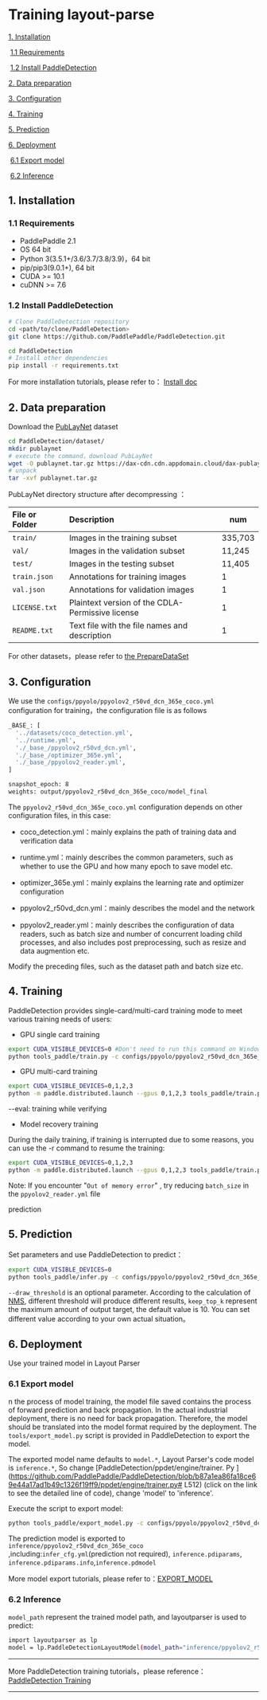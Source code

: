 # Training layout-parse

[1. Installation](#Installation)

​  [1.1 Requirements](#Requirements)

​  [1.2 Install PaddleDetection](#Install_PaddleDetection)

[2.  Data preparation](#Data_reparation)

[3. Configuration](#Configuration)

[4. Training](#Training)

[5. Prediction](#Prediction)

[6. Deployment](#Deployment)

​  [6.1 Export model](#Export_model)

​  [6.2 Inference](#Inference)  

<a name="Installation"></a>

## 1.  Installation

<a name="Requirements"></a>

### 1.1 Requirements

- PaddlePaddle 2.1
- OS 64 bit
- Python 3(3.5.1+/3.6/3.7/3.8/3.9)，64 bit
- pip/pip3(9.0.1+), 64 bit
- CUDA >= 10.1
- cuDNN >= 7.6

<a name="Install_PaddleDetection"></a>

### 1.2 Install PaddleDetection

```bash
# Clone PaddleDetection repository
cd <path/to/clone/PaddleDetection>
git clone https://github.com/PaddlePaddle/PaddleDetection.git

cd PaddleDetection
# Install other dependencies
pip install -r requirements.txt
```

For more installation tutorials, please refer to： [Install doc](https://github.com/PaddlePaddle/PaddleDetection/blob/release/2.1/docs/tutorials/INSTALL_cn.md)

<a name="Data_preparation"></a>

## 2. Data preparation

Download the [PubLayNet](https://github.com/ibm-aur-nlp/PubLayNet) dataset

```bash
cd PaddleDetection/dataset/
mkdir publaynet
# execute the command，download PubLayNet
wget -O publaynet.tar.gz https://dax-cdn.cdn.appdomain.cloud/dax-publaynet/1.0.0/publaynet.tar.gz?_ga=2.104193024.1076900768.1622560733-649911202.1622560733
# unpack
tar -xvf publaynet.tar.gz
```

PubLayNet directory structure after decompressing ：

| File or Folder | Description                                      | num     |
| :------------- | :----------------------------------------------- | ------- |
| `train/`       | Images in the training subset                    | 335,703 |
| `val/`         | Images in the validation subset                  | 11,245  |
| `test/`        | Images in the testing subset                     | 11,405  |
| `train.json`   | Annotations for training images                  |  1       |
| `val.json`     | Annotations for validation images                |  1       |
| `LICENSE.txt`  | Plaintext version of the CDLA-Permissive license |   1      |
| `README.txt`   | Text file with the file names and description    |   1      |

For other datasets，please refer to [the PrepareDataSet]((https://github.com/PaddlePaddle/PaddleDetection/blob/release/2.1/docs/tutorials/PrepareDataSet.md) )

<a name="Configuration"></a>

## 3. Configuration

We use the  `configs/ppyolo/ppyolov2_r50vd_dcn_365e_coco.yml` configuration for training，the configuration file is as follows

```bash
_BASE_: [
  '../datasets/coco_detection.yml',
  '../runtime.yml',
  './_base_/ppyolov2_r50vd_dcn.yml',
  './_base_/optimizer_365e.yml',
  './_base_/ppyolov2_reader.yml',
]

snapshot_epoch: 8
weights: output/ppyolov2_r50vd_dcn_365e_coco/model_final
```
The `ppyolov2_r50vd_dcn_365e_coco.yml` configuration depends on other configuration files, in this case:

- coco_detection.yml：mainly explains the path of training data and verification data

- runtime.yml：mainly describes the common parameters, such as whether to use the GPU and how many epoch to save model etc.

- optimizer_365e.yml：mainly explains the learning rate and optimizer configuration

- ppyolov2_r50vd_dcn.yml：mainly describes the model and the  network

- ppyolov2_reader.yml：mainly describes the configuration of data readers, such as batch size and number of concurrent loading child processes, and also includes post preprocessing, such as resize and data augmention etc.


Modify the preceding files, such as the dataset path and batch size etc.

<a name="Training"></a>

## 4. Training

PaddleDetection provides single-card/multi-card training mode to meet various training needs of users:

* GPU single card training

```bash
export CUDA_VISIBLE_DEVICES=0 #Don't need to run this command on Windows and Mac
python tools_paddle/train.py -c configs/ppyolo/ppyolov2_r50vd_dcn_365e_coco.yml
```

* GPU multi-card training

```bash
export CUDA_VISIBLE_DEVICES=0,1,2,3
python -m paddle.distributed.launch --gpus 0,1,2,3 tools_paddle/train.py -c configs/ppyolo/ppyolov2_r50vd_dcn_365e_coco.yml --eval
```

--eval: training while verifying

* Model recovery training

During the daily training, if training is interrupted due to some reasons, you can use the -r command to resume the training:

```bash
export CUDA_VISIBLE_DEVICES=0,1,2,3
python -m paddle.distributed.launch --gpus 0,1,2,3 tools_paddle/train.py -c configs/ppyolo/ppyolov2_r50vd_dcn_365e_coco.yml --eval -r output/ppyolov2_r50vd_dcn_365e_coco/10000
```

Note: If you encounter "`Out of memory error`" , try reducing `batch_size` in the `ppyolov2_reader.yml`  file

prediction<a name="Prediction"></a>

## 5. Prediction

Set parameters and use PaddleDetection to predict：

```bash
export CUDA_VISIBLE_DEVICES=0
python tools_paddle/infer.py -c configs/ppyolo/ppyolov2_r50vd_dcn_365e_coco.yml --infer_img=images/paper-image.jpg --output_dir=infer_output/ --draw_threshold=0.5 -o weights=output/ppyolov2_r50vd_dcn_365e_coco/model_final --use_vdl=Ture
```

`--draw_threshold` is an optional parameter. According to the calculation of [NMS](https://ieeexplore.ieee.org/document/1699659), different threshold will produce different results, ` keep_top_k ` represent  the maximum amount of output target, the default value is 10. You can set different value according to your own actual situation。

<a name="Deployment"></a>

## 6. Deployment

Use your trained model in Layout Parser

<a name="Export_model"></a>

### 6.1 Export model

n the process of model training, the model file saved contains the process of forward prediction and back propagation. In the actual industrial deployment, there is no need for back propagation. Therefore, the model should be translated into the model format required by the deployment. The `tools/export_model.py` script is provided in PaddleDetection to export the model.

The exported model name defaults to `model.*`, Layout Parser's code model is `inference.*`, So change [PaddleDetection/ppdet/engine/trainer. Py ](https://github.com/PaddlePaddle/PaddleDetection/blob/b87a1ea86fa18ce69e44a17ad1b49c1326f19ff9/ppdet/engine/trainer.py# L512) (click on the link to see the detailed line of code), change 'model' to 'inference'.

Execute the script to export model:

```bash
python tools_paddle/export_model.py -c configs/ppyolo/ppyolov2_r50vd_dcn_365e_coco.yml --output_dir=./inference -o weights=output/ppyolov2_r50vd_dcn_365e_coco/model_final.pdparams
```

The prediction model is exported to `inference/ppyolov2_r50vd_dcn_365e_coco` ,including:`infer_cfg.yml`(prediction not required), `inference.pdiparams`, `inference.pdiparams.info`,`inference.pdmodel`

More model export tutorials, please refer to：[EXPORT_MODEL](https://github.com/PaddlePaddle/PaddleDetection/blob/release/2.1/deploy/EXPORT_MODEL.md)

<a name="Inference"></a>

### 6.2 Inference

`model_path` represent  the trained model path, and layoutparser is used to predict:

```bash
import layoutparser as lp
model = lp.PaddleDetectionLayoutModel(model_path="inference/ppyolov2_r50vd_dcn_365e_coco", threshold=0.5,label_map={0: "Text", 1: "Title", 2: "List", 3:"Table", 4:"Figure"},enforce_cpu=True,enable_mkldnn=True)
```



***

More PaddleDetection training tutorials，please reference：[PaddleDetection Training](https://github.com/PaddlePaddle/PaddleDetection/blob/release/2.1/docs/tutorials/GETTING_STARTED_cn.md)

***
